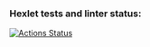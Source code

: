 ### Hexlet tests and linter status:
[![Actions Status](https://github.com/ilrosch/php-project-45/actions/workflows/hexlet-check.yml/badge.svg)](https://github.com/ilrosch/php-project-45/actions)